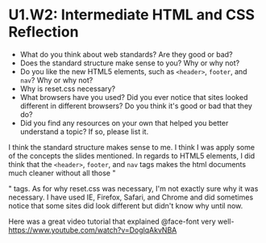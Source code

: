 # U1.W2: Intermediate HTML and CSS Reflection

* What do you think about web standards? Are they good or bad?
* Does the standard structure make sense to you? Why or why not?
* Do you like the new HTML5 elements, such as `<header>`, `footer`, and `nav`? Why or why not?
* Why is reset.css necessary? 
* What browsers have you used? Did you ever notice that sites looked different in different browsers? Do you think it's good or bad that they do?
* Did you find any resources on your own that helped you better understand a topic? If so, please list it.

I think the standard structure makes sense to me. I think I was apply some of the concepts the slides mentioned. In regards to HTML5 elements, I did think that the `<header>`, `footer`, and `nav` tags makes the html documents much cleaner without all those "<div>" tags. As for why reset.css was  necessary, I'm not exactly sure why it was necessary. I have used IE, Firefox, Safari, and Chrome and did sometimes notice that some sites did look different but didn't know why until now.

Here was a great video tutorial that explained @face-font very well- https://www.youtube.com/watch?v=DoglqAkvNBA